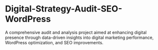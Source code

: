 # Digital-Strategy-Audit-SEO-WordPress
A comprehensive audit and analysis project aimed at enhancing digital presence through data-driven insights into digital marketing performance, WordPress optimization, and SEO improvements.
